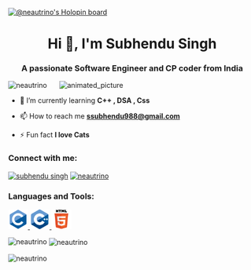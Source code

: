 [![@neautrino's Holopin board](https://holopin.me/neautrino)](https://holopin.io/@neautrino)

<h1 align="center">Hi 👋, I'm Subhendu Singh</h1>
<h3 align="center">A passionate Software Engineer and CP coder from India</h3>

<img align="right" alt="animated_picture" width="400" src="https://miro.medium.com/max/1272/1*ZSVmWGcc1weENb0ShawWxw.gif">

<p align="left"> <img src="https://komarev.com/ghpvc/?username=neautrino&label=Profile%20views&color=0e75b6&style=flat" alt="neautrino" /> </p>

- 🌱 I’m currently learning **C++ , DSA , Css**

- 📫 How to reach me **ssubhendu988@gmail.com**


- ⚡ Fun fact **I love Cats**


<h3 align="left">Connect with me:</h3>
<p align="left">
<a href="https://linkedin.com/in/subhendu singh" target="blank"><img align="center" src="https://raw.githubusercontent.com/rahuldkjain/github-profile-readme-generator/master/src/images/icons/Social/linked-in-alt.svg" alt="subhendu singh" height="30" width="40" /></a>
<a href="https://www.codechef.com/users/neautrino" target="blank"><img align="center" src="https://cdn.jsdelivr.net/npm/simple-icons@3.1.0/icons/codechef.svg" alt="neautrino" height="30" width="40" /></a>
</p>

<h3 align="left">Languages and Tools:</h3>
<p align="left"> <a href="https://www.cprogramming.com/" target="_blank" rel="noreferrer"> <img src="https://raw.githubusercontent.com/devicons/devicon/master/icons/c/c-original.svg" alt="c" width="40" height="40"/> </a> <a href="https://www.w3schools.com/cpp/" target="_blank" rel="noreferrer"> <img src="https://raw.githubusercontent.com/devicons/devicon/master/icons/cplusplus/cplusplus-original.svg" alt="cplusplus" width="40" height="40"/> </a> <a href="https://www.w3.org/html/" target="_blank" rel="noreferrer"> <img src="https://raw.githubusercontent.com/devicons/devicon/master/icons/html5/html5-original-wordmark.svg" alt="html5" width="40" height="40"/> </a> </p>

<p><img align="left" src="https://github-readme-stats.vercel.app/api/top-langs?username=neautrino&show_icons=true&locale=en&layout=compact" alt="neautrino" /></p>

<p>&nbsp;<img align="center" src="https://github-readme-stats.vercel.app/api?username=neautrino&show_icons=true&locale=en" alt="neautrino" /></p>

<p><img align="center" src="https://github-readme-streak-stats.herokuapp.com/?user=neautrino&" alt="neautrino" /></p>
